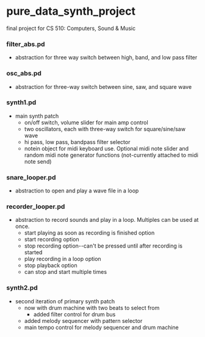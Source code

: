 # pure_data_synth_project
final project for CS 510: Computers, Sound &amp; Music


 ### filter_abs.pd
 - abstraction for three way switch between high, band, and low pass filter

 ### osc_abs.pd
 - abstraction for three-way switch between sine, saw, and square wave


### synth1.pd
- main synth patch
    - on/off switch, volume slider for main amp control
    - two oscillators, each with three-way switch for square/sine/saw wave
    - hi pass, low pass, bandpass filter selector
    - notein object for midi keyboard use. Optional midi note slider and random midi note generator functions (not-currently attached to midi note send)


### snare_looper.pd
- abstraction to open and play a wave file in a loop


### recorder_looper.pd
- abstraction to record sounds and play in a loop. Multiples can be used at once.
    - start playing as soon as recording is finished option
    - start recording option
    - stop recording option--can't be pressed until after recording is started
    - play recording in a loop option
    - stop playback option
    - can stop and start multiple times

### synth2.pd
- second iteration of primary synth patch
    - now with drum machine with two beats to select from
        - added filter control for drum bus
    - added melody sequencer with pattern selector
    - main tempo control for melody sequencer and drum machine

